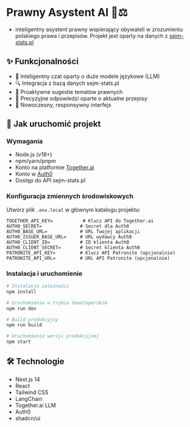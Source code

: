 # Prawny Asystent AI 🤖⚖️

 - inteligentny asystent prawny wspierający obywateli w zrozumieniu polskiego prawa i przepisów.
Projekt jest oparty na danych z  [sejm-stats.pl](https://sejm-stats.pl)
## ✨ Funkcjonalności

- 🤖 Inteligentny czat oparty o duże modele językowe (LLM)
- 🔍 Integracja z bazą danych sejm-stats.pl
- 💬 Proaktywne sugestie tematów prawnych
- 🎯 Precyzyjne odpowiedzi oparte o aktualne przepisy
- 🎨 Nowoczesny, responsywny interfejs

## 🚀 Jak uruchomić projekt

### Wymagania
- Node.js (v18+)
- npm/yarn/pnpm
- Konto na platformie [Together.ai](https://together.ai)
- Konto w [Auth0](https://auth0.com)
- Dostęp do API sejm-stats.pl

### Konfiguracja zmiennych środowiskowych

Utwórz plik `.env.local` w głównym katalogu projektu:

```env
TOGETHER_API_KEY=           # Klucz API do Together.ai
AUTH0_SECRET=              # Secret dla Auth0
AUTH0_BASE_URL=            # URL Twojej aplikacji
AUTH0_ISSUER_BASE_URL=     # URL wydawcy Auth0
AUTH0_CLIENT_ID=           # ID klienta Auth0
AUTH0_CLIENT_SECRET=       # Secret klienta Auth0
PATRONITE_API_KEY=         # Klucz API Patronite (opcjonalnie)
PATRONITE_API_URL=         # URL API Patronite (opcjonalnie)
```

### Instalacja i uruchomienie

```bash
# Instalacja zależności
npm install

# Uruchomienie w trybie deweloperskim
npm run dev

# Build produkcyjny
npm run build

# Uruchomienie wersji produkcyjnej
npm start
```

## 🛠️ Technologie

- Next.js 14
- React
- Tailwind CSS
- LangChain
- Together.ai LLM
- Auth0
- shadcn/ui
